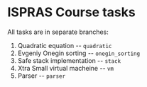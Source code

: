 ISPRAS Course tasks
=========================

All tasks are in separate branches:

1. Quadratic equation -- `quadratic`
2. Evgeniy Onegin sorting -- `onegin_sorting`
3. Safe stack implementation -- `stack`
4. Xtra Small virtual macheine -- `vm`
5. Parser -- `parser`
